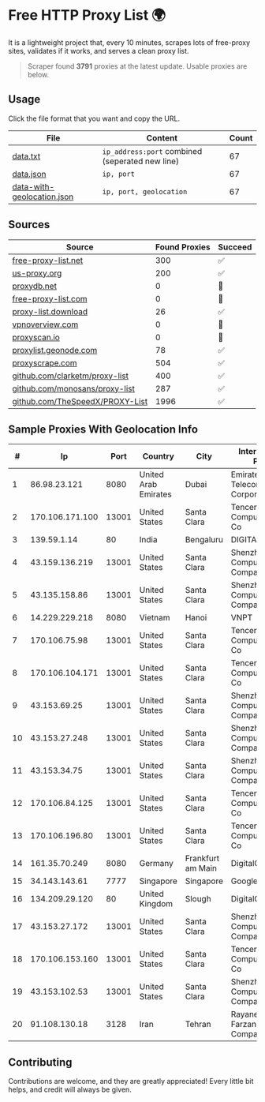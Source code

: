 
# Free HTTP Proxy List 🌍

It is a lightweight project that, every 10 minutes, scrapes lots of free-proxy sites, validates if it works, and serves a clean proxy list.


> Scraper found **3791** proxies at the latest update. Usable proxies are below.

## Usage

Click the file format that you want and copy the URL.


|File|Content|Count|
|----|-------|-----|
|[data.txt](https://raw.githubusercontent.com/themiralay/Proxy-List-World/master/data.txt)|`ip_address:port` combined (seperated new line)|67|
|[data.json](https://raw.githubusercontent.com/themiralay/Proxy-List-World/master/data.json)|`ip, port`|67|
|[data-with-geolocation.json](https://raw.githubusercontent.com/themiralay/Proxy-List-World/master/data-with-geolocation.json)|`ip, port, geolocation`|67|

## Sources

|Source|Found Proxies|Succeed|
|------|-------------|-------|
|[free-proxy-list.net](https://free-proxy-list.net)|300|✅|
|[us-proxy.org](https://www.us-proxy.org)|200|✅|
|[proxydb.net](http://proxydb.net)|0|🚫|
|[free-proxy-list.com](https://free-proxy-list.com/?page=&port=&type%5B%5D=http&type%5B%5D=https&up_time=0&search=Search)|0|🚫|
|[proxy-list.download](https://www.proxy-list.download/HTTP)|26|✅|
|[vpnoverview.com](https://vpnoverview.com/privacy/anonymous-browsing/free-proxy-servers)|0|🚫|
|[proxyscan.io](https://www.proxyscan.io)|0|🚫|
|[proxylist.geonode.com](https://proxylist.geonode.com/api/proxy-list?limit=300&page=1&sort_by=lastChecked&sort_type=desc&protocols=http,https)|78|✅|
|[proxyscrape.com](https://api.proxyscrape.com/v2/?request=displayproxies&protocol=http&timeout=10000&country=all&ssl=all&anonymity=all)|504|✅|
|[github.com/clarketm/proxy-list](https://raw.githubusercontent.com/clarketm/proxy-list/master/proxy-list-raw.txt)|400|✅|
|[github.com/monosans/proxy-list](https://raw.githubusercontent.com/monosans/proxy-list/main/proxies/http.txt)|287|✅|
|[github.com/TheSpeedX/PROXY-List](https://raw.githubusercontent.com/TheSpeedX/PROXY-List/master/http.txt)|1996|✅|


## Sample Proxies With Geolocation Info

|#|Ip|Port|Country|City|Internet Service Provider|
|-|--|----|-------|----|-------------------------|
|1|86.98.23.121|8080|United Arab Emirates|Dubai|Emirates Telecommunications Corporation|
|2|170.106.171.100|13001|United States|Santa Clara|Tencent Cloud Computing (Beijing) Co|
|3|139.59.1.14|80|India|Bengaluru|DIGITALOCEAN|
|4|43.159.136.219|13001|United States|Santa Clara|Shenzhen Tencent Computer Systems Company Limited|
|5|43.135.158.86|13001|United States|Santa Clara|Shenzhen Tencent Computer Systems Company Limited|
|6|14.229.229.218|8080|Vietnam|Hanoi|VNPT|
|7|170.106.75.98|13001|United States|Santa Clara|Tencent Cloud Computing (Beijing) Co|
|8|170.106.104.171|13001|United States|Santa Clara|Tencent Cloud Computing (Beijing) Co|
|9|43.153.69.25|13001|United States|Santa Clara|Shenzhen Tencent Computer Systems Company Limited|
|10|43.153.27.248|13001|United States|Santa Clara|Shenzhen Tencent Computer Systems Company Limited|
|11|43.153.34.75|13001|United States|Santa Clara|Shenzhen Tencent Computer Systems Company Limited|
|12|170.106.84.125|13001|United States|Santa Clara|Tencent Cloud Computing (Beijing) Co|
|13|170.106.196.80|13001|United States|Santa Clara|Tencent Cloud Computing (Beijing) Co|
|14|161.35.70.249|8080|Germany|Frankfurt am Main|DigitalOcean, LLC|
|15|34.143.143.61|7777|Singapore|Singapore|Google LLC|
|16|134.209.29.120|80|United Kingdom|Slough|DigitalOcean, LLC|
|17|43.153.27.172|13001|United States|Santa Clara|Shenzhen Tencent Computer Systems Company Limited|
|18|170.106.153.160|13001|United States|Santa Clara|Tencent Cloud Computing (Beijing) Co|
|19|43.153.102.53|13001|United States|Santa Clara|Shenzhen Tencent Computer Systems Company Limited|
|20|91.108.130.18|3128|Iran|Tehran|Rayaneh Gostar Farzanegan Ahwaz Company LTD.|



## Contributing

Contributions are welcome, and they are greatly appreciated! Every
little bit helps, and credit will always be given.

